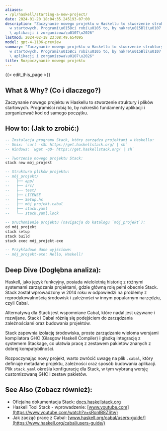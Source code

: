 ```yaml
---
aliases:
- /pl/haskell/starting-a-new-project/
date: 2024-01-20 18:04:35.245193-07:00
description: "Zaczynanie nowego projektu w Haskellu to stworzenie struktury i plik\xF3\
  w startowych. Programi\u015Bci robi\u0105 to, by nakre\u015Bli\u0107 fundamenty\
  \ aplikacji i zorganizowa\u0107\u2026"
lastmod: 2024-02-18 23:08:49.654095
model: gpt-4-1106-preview
summary: "Zaczynanie nowego projektu w Haskellu to stworzenie struktury i plik\xF3\
  w startowych. Programi\u015Bci robi\u0105 to, by nakre\u015Bli\u0107 fundamenty\
  \ aplikacji i zorganizowa\u0107\u2026"
title: Rozpoczynanie nowego projektu
---
```


{{< edit_this_page >}}

## What & Why? (Co i dlaczego?)
Zaczynanie nowego projektu w Haskellu to stworzenie struktury i plików startowych. Programiści robią to, by nakreślić fundamenty aplikacji i zorganizować kod od samego początku.

## How to: (Jak to zrobić:)
```Haskell
-- Instalacja programu Stack, który zarządza projektami w Haskellu:
-- Unix: `curl -sSL https://get.haskellstack.org/ | sh`
-- Windows: `wget -qO- https://get.haskellstack.org/ | sh`

-- Tworzenie nowego projektu Stack:
stack new mój_projekt

-- Struktura plików projektu:
-- mój_projekt/
--   ├── app/
--   ├── src/
--   ├── test/
--   ├── LICENSE
--   ├── Setup.hs
--   ├── mój_projekt.cabal
--   ├── stack.yaml
--   └── stack.yaml.lock

-- Uruchomienie projektu (navigacja do katalogu `mój_projekt`):
cd mój_projekt
stack setup
stack build
stack exec mój_projekt-exe

-- Przykładowe dane wyjściowe:
-- mój_projekt-exe: Hello, Haskell!
```

## Deep Dive (Dogłębna analiza):
Haskell, jako język funkcyjny, posiada wieloletnią historię z różnymi systemami zarządzania projektami, gdzie główną rolę pełni obecnie Stack. Stack został wprowadzony w 2014 roku w odpowiedzi na problemy z reprodykowalnością środowisk i zależności w innym popularnym narzędziu, czyli Cabal.

Alternatywą dla Stack jest wspomniane Cabal, które nadal jest używane i rozwijane. Stack i Cabal różnią się podejściem do zarządzania zależnościami oraz budowania projektów.

Stack zapewnia izolację środowiska, proste zarządzanie wieloma wersjami kompilatora GHC (Glasgow Haskell Compiler) i gładką integrację z systemem Stackage, co ułatwia pracę z zestawem pakietów znanych z dobrej kompatybilności.

Rozpoczynając nowy projekt, warto zwrócić uwagę na plik `.cabal`, który definiuje metadane projektu, zależności oraz sposób budowania aplikacji. Plik `stack.yaml` określa konfigurację dla Stack, w tym wybraną wersję customizowaną GHC i zestaw pakietów.

## See Also (Zobacz również):
- Oficjalna dokumentacja Stack: [docs.haskellstack.org](https://docs.haskellstack.org/en/stable/README/)
- Haskell Tool Stack - wprowadzenie: [www.youtube.com](https://www.youtube.com/watch?v=sRonIB8ZStw)
- Jak zacząć pracę z Cabal: [www.haskell.org/cabal/users-guide/](https://www.haskell.org/cabal/users-guide/)
